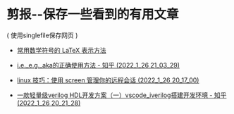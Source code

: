 # 剪报--保存一些看到的有用文章

( 使用singlefile保存网页 )

+ [常用数学符号的 LaTeX 表示方法](https://ouyen.github.io/saved_html/%E5%B8%B8%E7%94%A8%E6%95%B0%E5%AD%A6%E7%AC%A6%E5%8F%B7%E7%9A%84%20LaTeX%20%E8%A1%A8%E7%A4%BA%E6%96%B9%E6%B3%95.html)

+ [i.e._e.g._aka的正确使用方法 - 知乎 (2022_1_26 21_03_29)](https://ouyen.github.io/saved_html/i.e._e.g._aka%E7%9A%84%E6%AD%A3%E7%A1%AE%E4%BD%BF%E7%94%A8%E6%96%B9%E6%B3%95%20-%20%E7%9F%A5%E4%B9%8E%20%282022_1_26%2021_03_29%29.html)

+ [linux 技巧：使用 screen 管理你的远程会话 (2022_1_26 20_17_00)](https://ouyen.github.io/saved_html/linux%20%E6%8A%80%E5%B7%A7%EF%BC%9A%E4%BD%BF%E7%94%A8%20screen%20%E7%AE%A1%E7%90%86%E4%BD%A0%E7%9A%84%E8%BF%9C%E7%A8%8B%E4%BC%9A%E8%AF%9D%20%282022_1_26%2020_17_00%29.html)

+ [一款轻量级verilog HDL开发方案（一）vscode_iverilog搭建开发环境 - 知乎 (2022_1_26 20_21_28)](https://ouyen.github.io/saved_html/%E4%B8%80%E6%AC%BE%E8%BD%BB%E9%87%8F%E7%BA%A7verilog%20HDL%E5%BC%80%E5%8F%91%E6%96%B9%E6%A1%88%EF%BC%88%E4%B8%80%EF%BC%89vscode_iverilog%E6%90%AD%E5%BB%BA%E5%BC%80%E5%8F%91%E7%8E%AF%E5%A2%83%20-%20%E7%9F%A5%E4%B9%8E%20%282022_1_26%2020_21_28%29.html)

